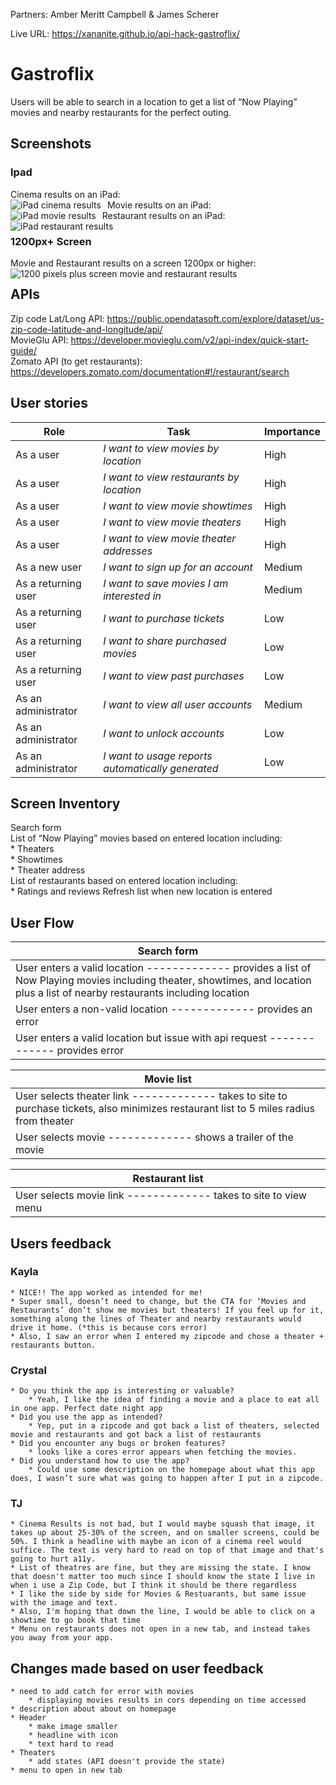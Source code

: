 Partners: Amber Meritt Campbell & James Scherer

Live URL: https://xananite.github.io/api-hack-gastroflix/

# Gastroflix

Users will be able to search in a location to get a list of “Now Playing” movies and nearby restaurants for the perfect outing.

## Screenshots
### Ipad
Cinema results on an iPad: </br>
<img src="./img/README_img/iPad_theater_results.PNG"
     alt="iPad cinema results"
     style="float: left; margin-right: 10px;" />
Movie results on an iPad: </br>
<img src="./img/README_img/iPad_movie_results.PNG"
     alt="iPad movie results"
     style="float: left; margin-right: 10px;" />
Restaurant results on an iPad: </br>
<img src="./img/README_img/iPad_restaurant_results.PNG"
     alt="iPad restaurant results"
     style="float: left; margin-right: 10px;" />

### 1200px+ Screen
Movie and Restaurant results on a screen 1200px or higher: </br>
<img src="./img/README_img/pc_movie_restaurant_results.PNG"
     alt="1200 pixels plus screen movie and restaurant results"
     style="float: left; margin-right: 10px;" />

## APIs
Zip code Lat/Long API: https://public.opendatasoft.com/explore/dataset/us-zip-code-latitude-and-longitude/api/  <br />
MovieGlu  API: https://developer.movieglu.com/v2/api-index/quick-start-guide/  <br />
Zomato API (to get restaurants): https://developers.zomato.com/documentation#!/restaurant/search  <br />

## User stories

| Role	| Task | Importance|
|-------|------|-----------|
| As a user | *I want to view movies by location* | High |
| As a user	| *I want to view restaurants by location* | High |
| As a user	| *I want to view movie showtimes* | High |
| As a user	| *I want to view movie theaters* | High |
| As a user	| *I want to view movie theater addresses* | High |
| As a new user	| *I want to sign up for an account* | Medium |
| As a returning  user | *I want to save movies I am interested in* | Medium |
| As a returning  user | *I want to purchase tickets* | Low |
| As a returning  user | *I want to share purchased movies* | Low |
| As a returning  user | *I want to view past purchases* | Low |
| As an administrator |	*I want to view all user accounts* | Medium |
| As an administrator |	*I want to unlock accounts* | Low |
| As an administrator |	*I want to usage reports automatically generated* | Low |

## Screen Inventory
Search form  <br />
List of “Now Playing” movies based on entered location including:  <br />
	* Theaters  
	* Showtimes  
	* Theater address  
List of restaurants based on entered location including:  <br />
	* Ratings and reviews
Refresh list when new location is entered  <br />

## User Flow
| Search form |
|-------------|
| User enters a valid location ------------- provides a list of Now Playing movies including theater, showtimes, and location plus a list of nearby restaurants including location |
| User enters a non-valid location ------------- provides an error |
| User enters a valid location but issue with api request ------------- provides error |

| Movie list |
|------------|
| User selects theater link  ------------- takes to site to purchase tickets, also minimizes restaurant list to 5 miles radius from theater |
| User selects movie  ------------- shows a trailer of the movie |

| Restaurant list |
|-----------------|
| User selects movie link ------------- takes to site to view menu |

## Users feedback
### Kayla
	* NICE!! The app worked as intended for me!
	* Super small, doesn’t need to change, but the CTA for ‘Movies and Restaurants’ don’t show me movies but theaters! If you feel up for it, something along the lines of Theater and nearby restaurants would drive it home. (*this is because cors error)
	* Also, I saw an error when I entered my zipcode and chose a theater + restaurants button.
### Crystal
	* Do you think the app is interesting or valuable?
		* Yeah, I like the idea of finding a movie and a place to eat all in one app. Perfect date night app
	* Did you use the app as intended?
		* Yep, put in a zipcode and got back a list of theaters, selected movie and restaurants and got back a list of restaurants
	* Did you encounter any bugs or broken features?
		* looks like a cores error appears when fetching the movies.
	* Did you understand how to use the app?
		* Could use some description on the homepage about what this app does, I wasn’t sure what was going to happen after I put in a zipcode.
### TJ
	* Cinema Results is not bad, but I would maybe squash that image, it takes up about 25-30% of the screen, and on smaller screens, could be 50%. I think a headline with maybe an icon of a cinema reel would suffice. The text is very hard to read on top of that image and that's going to hurt a11y.
	* List of theatres are fine, but they are missing the state. I know that doesn't matter too much since I should know the state I live in when i use a Zip Code, but I think it should be there regardless
	* I like the side by side for Movies & Restuarants, but same issue with the image and text.
	* Also, I'm hoping that down the line, I would be able to click on a showtime to go book that time
	* Menu on restaurants does not open in a new tab, and instead takes you away from your app.

## Changes made based on user feedback
	* need to add catch for error with movies
		* displaying movies results in cors depending on time accessed
	* description about about on homepage
	* Header
		* make image smaller
		* headline with icon
		* text hard to read
	* Theaters
		* add states (API doesn't provide the state)
	* menu to open in new tab